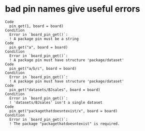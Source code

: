 # bad pin names give useful errors

    Code
      pin_get(1, board = board)
    Condition
      Error in `board_pin_get()`:
      ! A package pin must be a string
    Code
      pin_get("a", board = board)
    Condition
      Error in `board_pin_get()`:
      ! A package pin must have structure 'package/dataset'
    Code
      pin_get("a/b/c", board = board)
    Condition
      Error in `board_pin_get()`:
      ! A package pin must have structure 'package/dataset'
    Code
      pin_get("datasets/BJsales", board = board)
    Condition
      Error in `board_pin_get()`:
      ! 'datasets/BJsales' isn't a single dataset
    Code
      pin_get("packagethatdoesntexist/x", board = board)
    Condition
      Error in `board_pin_get()`:
      ! The package "packagethatdoesntexist" is required.

